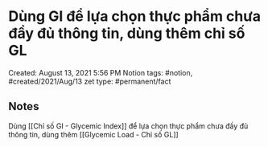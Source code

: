 # Dùng GI để lựa chọn thực phẩm chưa đầy đủ thông tin, dùng thêm chỉ số GL

Created: August 13, 2021 5:56 PM
Notion tags: #notion, #created/2021/Aug/13
zet type: #permanent/fact

## Notes
Dùng [[Chỉ số GI - Glycemic Index]] để lựa chọn thực phẩm chưa đầy đủ thông tin, dùng thêm [[Glycemic Load - Chỉ số GL]]